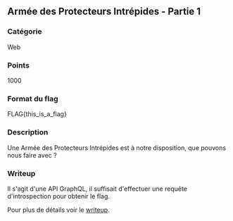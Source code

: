 ## Armée des Protecteurs Intrépides - Partie 1

### Catégorie

Web

### Points

1000

### Format du flag

FLAG{this_is_a_flag}

### Description

Une Armée des Protecteurs Intrépides est à notre disposition, que pouvons nous faire avec ?

### Writeup

Il s'agit d'une API GraphQL, il suffisait d'effectuer une requête d'introspection pour obtenir le flag.

Pour plus de détails voir le [writeup](./api1.pdf).
